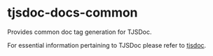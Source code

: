 # tjsdoc-docs-common
Provides common doc tag generation for TJSDoc.

For essential information pertaining to TJSDoc please refer to [tjsdoc](https://github.com/typhonjs-node-tjsdoc/tjsdoc).
